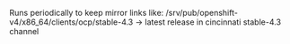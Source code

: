 Runs periodically to keep mirror links like:
/srv/pub/openshift-v4/x86_64/clients/ocp/stable-4.3  ->  latest release in cincinnati stable-4.3 channel